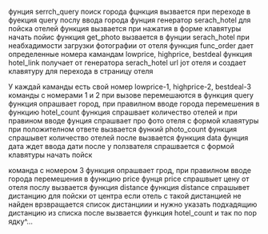 фунция serrch_query поиск города фцнкция вызвается при переходе в фуекция query послу ввода города
фунция генератор serach_hotel для пойска отелей функция вызвается при нажатия в форме клавятуры начать пойис
функция get_photo вызвается в фунции serach_hotel при неабхадимости загрузки фотографии от отеля
функция func_order дает определенные номера камандам lowprice, highprice, bestdeal 
функция hotel_link получает от генератора serach_hotel url jот отеля и создает клавятуру для перехода в страницу отеля

У каждай каманды есть свой номер
lowprice-1, highprice-2, bestdeal-3
команды с номерами 1 и 2 при вызове перемешаются в функция query 
функция опрашвает город, при правилном вводе города перемешения в функцию hotel_count
функция спрашвает количество отелей и при правином вводе фунция спрашвает про фото отеля с формой клавятуры
при положителном ответе вызвается функий photo_count
функция спрашывет количество отелей
после вызвается функция data 
фунция дата ждет ввода дати после у ползвателя спрашвается с формой клавятуры начать пойск

команда с номером 3 
функция опрашвает грод, при правилном вводе города перемешения в функцию price
фунця price спрашвыет цену от отеля послу вызвается функция distance
функция distance спрашывет дистанцию для пойски от центра если отель с такой дистанцией не найден 
врзвращается список дистанциии и нужно указать подхадящию дистанцию из списка 
после вызвается функция hotel_count и так по пор ядку^...